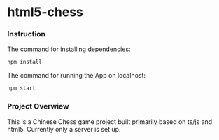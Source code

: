 # html5-chess


### Instruction

The command for installing dependencies:
```sh
npm install
```

The command for running the App on localhost:
```sh
npm start
```

### Project Overwiew

This is a Chinese Chess game project built primarily based on ts/js and html5. Currently only a server is set up.
